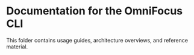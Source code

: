 # Documentation for the OmniFocus CLI

This folder contains usage guides, architecture overviews, and reference material.

